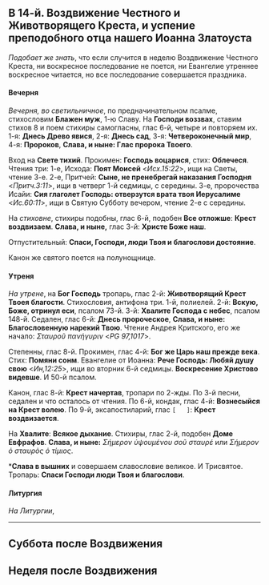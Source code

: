 
## В 14-й. Воздвижение Честного и Животворящего Креста, и успение преподобного отца нашего Иоанна Златоуста

*Подобает же знать*, что если случится в неделю Воздвижение Честного Креста, ни воскресное 
последование не поется, ни Евангелие утреннее воскресное читается, но все последование 
совершается праздника.

#### Вечерня

*Вечерня, во светильничное*, по предначинательном псалме, стихословим **Блажен муж**, 1-ю Славу. 
На **Господи воззвах**, ставим стихов 8 и поем стихиры самогласны, глас 6-й, четыре и повторяем их. 
1-я: **Днесь Древо явися**, 2-я: **Днесь сад**, 3-я: **Четвероконечный мир**, 4-я: **Пророков**,
**Слава, и ныне: Глас пророка Твоего**. 

Вход на **Свете тихий**. Прокимен: **Господь воцарися**, стих: **Облечеся**. 
Чтения три: 1-е, Исхода: **Поят Моисей** <*Исх.15:22*>, ищи на Светы, чтение 3-е. 
2-е, Притчей: **Сыне, не пренебрегай наказания Господня** <*Притч.3:11*>, ищи 
в четверг 1-й седмицы, с середины. 
3-е, пророчества Исайи: **Сия глаголет Господь: отверзутся врата твоя Иерусалиме** <*Ис.60:11*>, 
ищи в Святую Субботу вечером, чтение 2-е с середины.

На *стиховне*, стихиры подобны, глас 6-й, подобен **Все отложше**: **Крест воздвизаем**. 
**Слава, и ныне,** глас 3-й: **Христе Боже наш**.  

Отпустительный: **Спаси, Господи, люди Твоя и благослови достояние**.

Канон же святого поется на полунощнице.

#### Утреня

*На утрене*, на **Бог Господь** тропарь, глас 2-й: **Животворящий Крест Твоея благости**.
Стихословия, антифона три. 1-й, полиелей. 2-й: **Вскую, Боже, отринул еси**, псалом 73-й. 
3-й: **Хвалите Господа с небес**, псалом 148-й. Седален, глас 6-й: **Днесь пророческое**, 
**Слава, и ныне: Благословенную нарекий Твою**.
Чтение Андрея Критского, его же начало: *Σταυροῦ πανήγυριν* <*PG 97,1017*>. 

Степенны, глас 8-й. Прокимен, глас 4-й: **Бог же Царь наш прежде века**. 
Стих: **Помяни сонм**. Евангелие от Иоанна: **Рече Господь: Любяй душу свою** <*Ин,12:25*>, ищи 
во вторник 6-й седмицы. **Воскресение Христово видевше**. И 50-й псалом. 

Канон, глас 8-й: **Крест начертав**, тропари по 2-жды. 
По 3-й песни, седален и что осталось от чтения. По 6-й, кондак, глас 4-й: **Вознесыйся на 
Крест волею**. По 9-й, эксапостиларий, глас `[   ]`: **Крест воздвизается**. 

На **Хвалите**: **Всякое дыхание**. Стихиры, глас 2-й, подобен **Доме Евфрафов**. 
**Слава, и ныне:** *Σήμερον ὑψουμένου σοῦ σταυρέ* или *Σήμερον ὁ σταυρὸς ὁ τίμιος*.

***Слава в вышних** и совершаем славословие великое. И Трисвятое. Тропарь: **Спаси Господи 
люди Твоя и благослови**.


#### Литургия

*На Литургии*,

---

## Суббота после Воздвижения


## Неделя после Воздвижения

